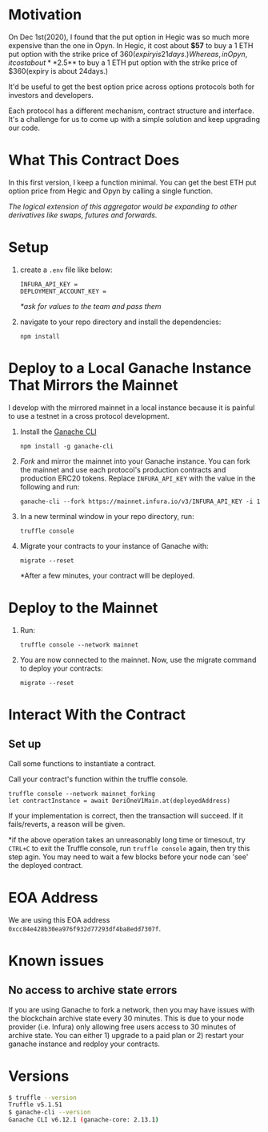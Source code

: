 # Motivation

On Dec 1st(2020), I found that the put option in Hegic was so much more expensive than the one in Opyn. In Hegic, it cost about **$57** to buy a 1 ETH put option with the strike price of $360(expiry is 21 days.) Whereas, in Opyn, it cost about **$2.5** to buy a 1 ETH put option with the strike price of $360(expiry is about 24days.)

It'd be useful to get the best option price across options protocols both for investors and developers.

Each protocol has a different mechanism, contract structure and interface. It's a challenge for us to come up with a simple solution and keep upgrading our code.

# What This Contract Does

In this first version, I keep a function minimal. You can get the best ETH put option price from Hegic and Opyn by calling a single function.

_The logical extension of this aggregator would be expanding to other derivatives like swaps, futures and forwards._

# Setup

1. create a `.env` file like below:

   ```
   INFURA_API_KEY =
   DEPLOYMENT_ACCOUNT_KEY =
   ```
   _\*ask for values to the team and pass them_

2. navigate to your repo directory and install the dependencies:

   ```
   npm install
   ```

# Deploy to a Local Ganache Instance That Mirrors the Mainnet

I develop with the mirrored mainnet in a local instance because it is painful to use a testnet in a cross protocol development.

1. Install the [Ganache CLI](https://github.com/trufflesuite/ganache-cli)

   ```
   npm install -g ganache-cli
   ```

2. _Fork_ and mirror the mainnet into your Ganache instance.
   You can fork the mainnet and use each protocol's production contracts and production ERC20 tokens.
   Replace `INFURA_API_KEY` with the value in the following and run:

   ```
   ganache-cli --fork https://mainnet.infura.io/v3/INFURA_API_KEY -i 1
   ```

3. In a new terminal window in your repo directory, run:

   ```
   truffle console
   ```

4. Migrate your contracts to your instance of Ganache with:

   ```
   migrate --reset
   ```

   \*After a few minutes, your contract will be deployed.

# Deploy to the Mainnet

1. Run:

   ```
   truffle console --network mainnet
   ```

2. You are now connected to the mainnet. Now, use the migrate command to deploy your contracts:

   ```
   migrate --reset
   ```

# Interact With the Contract

## Set up

Call some functions to instantiate a contract.

Call your contract's function within the truffle console.

```
truffle console --network mainnet_forking
let contractInstance = await DeriOneV1Main.at(deployedAddress)
```

If your implementation is correct, then the transaction will succeed. If it fails/reverts, a reason will be given.

\*if the above operation takes an unreasonably long time or timesout, try `CTRL+C` to exit the Truffle console, run `truffle console` again, then try this step agin. You may need to wait a few blocks before your node can 'see' the deployed contract.

# EOA Address

We are using this EOA address `0xcc84e428b30ea976f932d77293df4ba8edd7307f`.

# Known issues

## No access to archive state errors

If you are using Ganache to fork a network, then you may have issues with the blockchain archive state every 30 minutes. This is due to your node provider (i.e. Infura) only allowing free users access to 30 minutes of archive state. You can either 1) upgrade to a paid plan or 2) restart your ganache instance and redploy your contracts.

# Versions

```bash
$ truffle --version
Truffle v5.1.51
$ ganache-cli --version
Ganache CLI v6.12.1 (ganache-core: 2.13.1)
```
